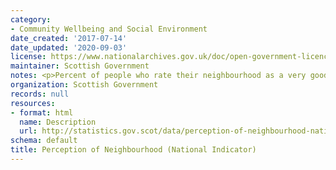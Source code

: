 ```yaml
---
category:
- Community Wellbeing and Social Environment
date_created: '2017-07-14'
date_updated: '2020-09-03'
license: https://www.nationalarchives.gov.uk/doc/open-government-licence/version/3/
maintainer: Scottish Government
notes: <p>Percent of people who rate their neighbourhood as a very good place to live</p>
organization: Scottish Government
records: null
resources:
- format: html
  name: Description
  url: http://statistics.gov.scot/data/perception-of-neighbourhood-national-indicator
schema: default
title: Perception of Neighbourhood (National Indicator)
---
```

